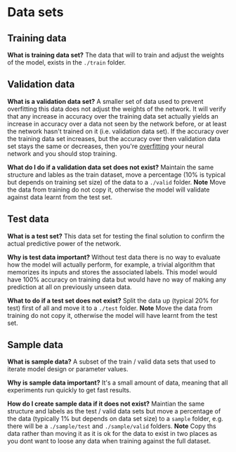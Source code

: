 # Data sets

## Training data

**What is training data set?**
The data that will to train and adjust the weights of the model, exists in the
`./train` folder.

## Validation data

**What is a validation data set?**
A smaller set of data used to prevent overfitting this data does not adjust the
weights of the network. It will verify that any increase in accuracy over the
training data set actually yields an increase in accuracy over a data not seen by the network before, or at least the network hasn't trained on it (i.e. validation data set). If the accuracy over the training data set increases, but the accuracy over then validation data set stays the same or decreases, then you're [overfitting](overfitting.md) your neural network and you should stop training.

**What do I do if a validation data set does not exist?**
Maintain the same structure and lables as the train dataset, move a percentage (10% is typical but depends on training set size) of the data to a `./valid` folder. **Note** Move the data from training do not copy it, otherwise the model will validate against data learnt from the test set.

## Test data

**What is a test set?**
This data set for testing the final solution to confirm the actual predictive power of the network.

**Why is test data important?**
Without test data there is no way to evaluate how the model will actually perform, for example, a trivial algorithm that memorizes its inputs and stores the associated labels. This model would have 100% accuracy on training data but would have no way of making any prediction at all on previously unseen data.

**What to do if a test set does not exist?**
Split the data up (typical 20% for test) first of all and move it to a `./test` folder. **Note** Move the data from training do not copy it, otherwise the model will have learnt from the test set.

## Sample data

**What is sample data?**
A subset of the train / valid data sets that used to iterate model design or parameter values.

**Why is sample data important?**
It's a small amount of data, meaning that all experiments run quickly to get fast results.

**How do I create sample data if it does not exist?**
Maintian the same structure and labels as the test / valid data sets but move a percentage of the data (typically 1% but depends on data set size) to a `sample` folder, e.g. there will be a `./sample/test` and `./sample/valid` folders. **Note** Copy ths data rather than moving it as it is ok for the data to exist in two places as you dont want to loose any data when training against the full dataset.
